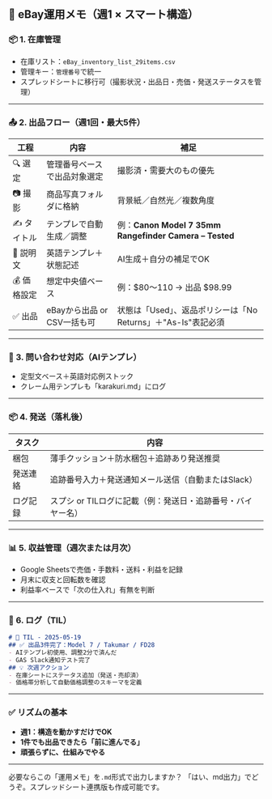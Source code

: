## 🧭 eBay運用メモ（週1 × スマート構造）

### 📦 1. 在庫管理

* 在庫リスト：`eBay_inventory_list_29items.csv`
* 管理キー：`管理番号`で統一
* スプレッドシートに移行可（撮影状況・出品日・売価・発送ステータスを管理）

---

### 📤 2. 出品フロー（週1回・最大5件）

| 工程      | 内容                  | 補足                                                   |
| ------- | ------------------- | ---------------------------------------------------- |
| 🔍 選定   | 管理番号ベースで出品対象選定      | 撮影済・需要大のもの優先                                         |
| 📷 撮影   | 商品写真フォルダに格納         | 背景紙／自然光／複数角度                                         |
| ✍️ タイトル | テンプレで自動生成／調整        | 例：**Canon Model 7 35mm Rangefinder Camera – Tested** |
| 📝 説明文  | 英語テンプレ＋状態記述         | AI生成＋自分の補足でOK                                        |
| 💰 価格設定 | 想定中央値ベース            | 例：\$80〜110 → 出品 \$98.99                              |
| ✅ 出品    | eBayから出品 or CSV一括も可 | 状態は「Used」、返品ポリシーは「No Returns」＋"As-Is"表記必須            |

---

### 💬 3. 問い合わせ対応（AIテンプレ）

* 定型文ベース＋英語対応例ストック
* クレーム用テンプレも「karakuri.md」にログ

---

### 📦 4. 発送（落札後）

| タスク  | 内容                                |
| ---- | --------------------------------- |
| 梱包   | 薄手クッション＋防水梱包＋追跡あり発送推奨             |
| 発送連絡 | 追跡番号入力＋発送通知メール送信（自動またはSlack）      |
| ログ記録 | スプシ or TILログに記載（例：発送日・追跡番号・バイヤー名） |

---

### 📊 5. 収益管理（週次または月次）

* Google Sheetsで売価・手数料・送料・利益を記録
* 月末に収支と回転数を確認
* 利益率ベースで「次の仕入れ」有無を判断

---

### 📘 6. ログ（TIL）

```md
# 📘 TIL - 2025-05-19
## ✅ 出品3件完了：Model 7 / Takumar / FD28
- AIテンプレ初使用、調整2分で済んだ
- GAS Slack通知テスト完了
## 💡 次週アクション
- 在庫シートにステータス追加（発送・売却済）
- 価格帯分析して自動価格調整のスキーマを定義
```

---

### ✅ リズムの基本

* **週1：構造を動かすだけでOK**
* **1件でも出品できたら「前に進んでる」**
* **頑張らずに、仕組みでやる**

---

必要ならこの「運用メモ」を`.md`形式で出力しますか？
「はい、md出力」でどうぞ。スプレッドシート連携版も作成可能です。
